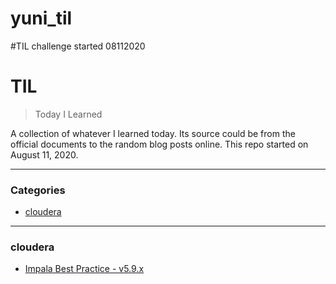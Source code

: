 # yuni_til
#TIL challenge started 08112020

# TIL

> Today I Learned

A collection of whatever I learned today. Its source could be from the official documents to the random blog posts online. 
This repo started on August 11, 2020. 

---

### Categories

* [cloudera](#cloudera)

---

### cloudera

- [Impala Best Practice - v5.9.x](cloudera/impala_best_practice.md)
